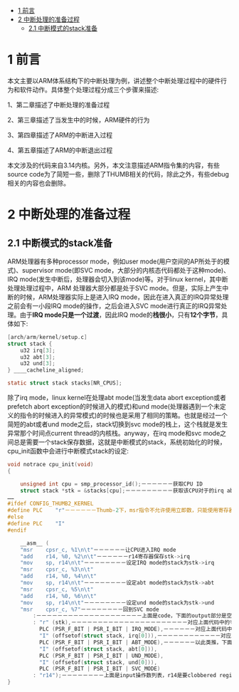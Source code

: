 
<!-- @import "[TOC]" {cmd="toc" depthFrom=1 depthTo=6 orderedList=false} -->

<!-- code_chunk_output -->

* [1 前言](#1-前言)
* [2 中断处理的准备过程](#2-中断处理的准备过程)
	* [2.1 中断模式的stack准备](#21-中断模式的stack准备)

<!-- /code_chunk_output -->

# 1 前言

本文主要以ARM体系结构下的中断处理为例，讲述整个中断处理过程中的硬件行为和软件动作。具体整个处理过程分成三个步骤来描述: 

1、第二章描述了中断处理的准备过程

2、第三章描述了当发生中的时候，ARM硬件的行为

3、第四章描述了ARM的中断进入过程

4、第五章描述了ARM的中断退出过程

本文涉及的代码来自3.14内核。另外，本文注意描述ARM指令集的内容，有些source code为了简短一些，删除了THUMB相关的代码，除此之外，有些debug相关的内容也会删除。

# 2 中断处理的准备过程

## 2.1 中断模式的stack准备

ARM处理器有多种processor mode，例如user mode(用户空间的AP所处于的模式)、supervisor mode(即SVC mode，大部分的内核态代码都处于这种mode)、IRQ mode(发生中断后，处理器会切入到该mode)等。对于linux kernel，其中断处理处理过程中，ARM 处理器大部分都是处于SVC mode。但是，实际上产生中断的时候，ARM处理器实际上是进入IRQ mode，因此在进入真正的IRQ异常处理之前会有一小段IRQ mode的操作，之后会进入SVC mode进行真正的IRQ异常处理。由于**IRQ mode只是一个过渡**，因此IRQ mode的**栈很小**，只有**12个字节**，具体如下: 

```c
[arch/arm/kernel/setup.c]
struct stack { 
    u32 irq[3]; 
    u32 abt[3]; 
    u32 und[3]; 
} ____cacheline_aligned;

static struct stack stacks[NR_CPUS];
```

除了irq mode，linux kernel在处理abt mode(当发生data abort exception或者prefetch abort exception的时候进入的模式)和und mode(处理器遇到一个未定义的指令的时候进入的异常模式)的时候也是采用了相同的策略。也就是经过一个简短的abt或者und mode之后，stack切换到svc mode的栈上，这个栈就是发生异常那个时间点current thread的内核栈。anyway，在irq mode和svc mode之间总是需要一个stack保存数据，这就是中断模式的stack，系统初始化的时候，cpu\_init函数中会进行中断模式stack的设定: 

```c
void notrace cpu_init(void) 
{

    unsigned int cpu = smp_processor_id();－－－－－－获取CPU ID 
    struct stack *stk = &stacks[cpu];－－－－－－－－－获取该CPU对于的irq abt和und的stack指针
……
#ifdef CONFIG_THUMB2_KERNEL 
#define PLC    "r"－－－－－－Thumb-2下，msr指令不允许使用立即数，只能使用寄存器。 
#else 
#define PLC    "I" 
#endif

    __asm__ ( 
    "msr    cpsr_c, %1\n\t"－－－－－－让CPU进入IRQ mode 
    "add    r14, %0, %2\n\t"－－－－－－r14寄存器保存stk->irq 
    "mov    sp, r14\n\t"－－－－－－－－设定IRQ mode的stack为stk->irq 
    "msr    cpsr_c, %3\n\t" 
    "add    r14, %0, %4\n\t" 
    "mov    sp, r14\n\t"－－－－－－－－设定abt mode的stack为stk->abt 
    "msr    cpsr_c, %5\n\t" 
    "add    r14, %0, %6\n\t" 
    "mov    sp, r14\n\t"－－－－－－－－设定und mode的stack为stk->und 
    "msr    cpsr_c, %7"－－－－－－－－回到SVC mode 
        :－－－－－－－－－－－－－－－－－－－－上面是code，下面的output部分是空的 
        : "r" (stk),－－－－－－－－－－－－－－－－－－－－－－对应上面代码中的%0 
          PLC (PSR_F_BIT | PSR_I_BIT | IRQ_MODE),－－－－－－对应上面代码中的%1 
          "I" (offsetof(struct stack, irq[0])),－－－－－－－－－－－－对应上面代码中的%2 
          PLC (PSR_F_BIT | PSR_I_BIT | ABT_MODE),－－－－－－以此类推，下面不赘述 
          "I" (offsetof(struct stack, abt[0])), 
          PLC (PSR_F_BIT | PSR_I_BIT | UND_MODE), 
          "I" (offsetof(struct stack, und[0])), 
          PLC (PSR_F_BIT | PSR_I_BIT | SVC_MODE) 
        : "r14");－－－－－－－－上面是input操作数列表，r14是要clobbered register列表 
}
```